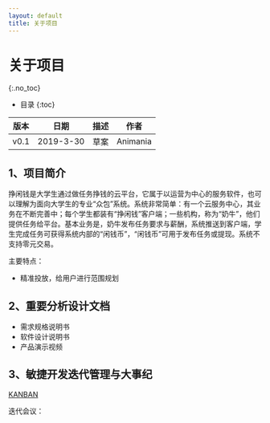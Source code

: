 ```yaml
---
layout: default
title: 关于项目
---
```


# 关于项目
{:.no_toc}

* 目录
{:toc}

| 版本 |   日期    | 描述 |  作者   |
| :--: | :-------: | :--: | :-----: |
| v0.1 | 2019-3-30 | 草案 | Animania |

## 1、项目简介

挣闲钱是大学生通过做任务挣钱的云平台，它属于以运营为中心的服务软件，也可以理解为面向大学生的专业“众包”系统。系统非常简单：有一个云服务中心，其业务在不断完善中；每个学生都装有“挣闲钱”客户端；一些机构，称为“奶牛”，他们提供任务给平台。基本业务是，奶牛发布任务要求与薪酬，系统推送到客户端，学生完成任务可获得系统内部的“闲钱币”，“闲钱币”可用于发布任务或提现。系统不支持零元交易。

主要特点：

* 精准投放，给用户进行范围规划


## 2、重要分析设计文档

* 需求规格说明书
* 软件设计说明书
* 产品演示视频

## 3、敏捷开发迭代管理与大事纪

[KANBAN](https://github.com/orgs/software-system-analysis-and-design/projects)

迭代会议：
